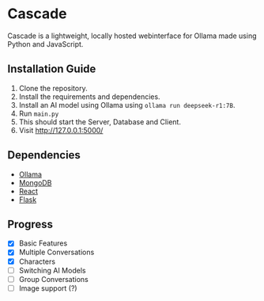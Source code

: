 # Cascade
Cascade is a lightweight, locally hosted webinterface for Ollama made using Python and JavaScript.

## Installation Guide
1. Clone the repository.
2. Install the requirements and dependencies.
3. Install an AI model using Ollama using `ollama run deepseek-r1:7B`.
4. Run `main.py`
5. This should start the Server, Database and Client.
6. Visit http://127.0.0.1:5000/

## Dependencies
- [Ollama](https://github.com/ollama/ollama)
- [MongoDB](https://www.mongodb.com/try/download/community)
- [React](https://react.dev/)
- [Flask](https://flask.palletsprojects.com/en/stable/)

## Progress
- [x] Basic Features
- [x] Multiple Conversations
- [x] Characters 
- [ ] Switching AI Models
- [ ] Group Conversations
- [ ] Image support (?)